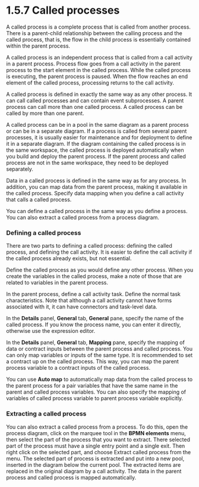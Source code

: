 # 1.5.7 Called processes

A called process is a complete process that is called from another process. 
There is a parent-child relationship between the calling process and the called process, 
that is, the flow in the child process is essentially contained within the parent process.

A called process is an independent process that is called from a call activity in a parent process. 
Process flow goes from a call activity in the parent process to the start element in the called process. While the called process is executing, the parent process is paused. 
When the flow reaches an end element of the called process, processing returns to the call activity.

A called process is defined in exactly the same way as any other process. It can call called processes and
can contain event subprocesses. A parent process can call more than one called process. 
A called process can be called by more than one parent.

A called process can be in a pool in the same diagram as a parent process or can be in a separate diagram. If
a process is called from several parent processes, it is usually easier for maintenance and for deployment to define it in a separate diagram. 
If the diagram containing the called process is in the same workspace, the called process is deployed automatically when you build and deploy the parent process. 
If the parent process and called process are not in the same workspace, they need to be deployed separately.

Data in a called process is defined in the same way as for any process. In addition, you can map data from the 
parent process, making it available in the called process. Specify data mapping when you define a call activity that calls a called process.

You can define a called process in the same way as you define a process. You can also extract a called process from
a process diagram.

### Defining a called process

There are two parts to defining a called process: defining the called process, and defining the call activity. It is easier to
define the call activity if the called process already exists, but not essential.

Define the called process as you would define any other process. When you create the variables in the called process, make a note of those
that are related to variables in the parent process.

In the parent process, define a call activity task. Define the normal task characteristics. Note that although a call activity cannot 
have forms associated with it, it can have connectors and task-level data. 

In the **Details** panel, **General** tab, **General** pane, specify the name of the called process. If you know the process name, you can enter it directly, otherwise use the 
expression editor.

In the **Details** panel, **General** tab, **Mapping** pane, specify the mapping of data or contract inputs between the parent process and called process. You can only map variables or inputs of the same type. 
It is recommended to set a contract up on the called process. This way, you can map the parent process variable to a contract inputs of the called process.

You can use **Auto map** to automatically map data from the called process to the parent process for a pair variables that have the same name in the parent and called process variables. 
You can also specify the mapping of variables of called process variable to parent process variable explicitly.

### Extracting a called process

You can also extract a called process from a process. To do this, open the process diagram, click on the marquee tool in the **BPMN elements** menu, then select the part of the 
process that you want to extract. There selected part of the process must have a single entry point and a single exit. Then right click on the selected part, and choose
Extract called process from the menu. The selected part of process is extracted and put into a new pool, inserted in the diagram below the current pool. The 
extracted items are replaced in the original diagram by a call activity. The data in the parent process and called process is mapped automatically.